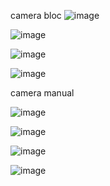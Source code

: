 camera bloc
![image](https://github.com/user-attachments/assets/a0825f1e-89e9-4467-86df-326f4ca2afaa)

![image](https://github.com/user-attachments/assets/6ced3f21-c402-4906-8948-76ba74282ac1)

![image](https://github.com/user-attachments/assets/dd9341a9-115d-4f3b-9fa1-450790fb0ed7)

![image](https://github.com/user-attachments/assets/fd176256-586b-48f7-8bf6-d3e2a990369f)

camera manual

![image](https://github.com/user-attachments/assets/3066fd61-dd97-42b6-bb4a-61a3eda57177)

![image](https://github.com/user-attachments/assets/790bb452-d832-4272-bc41-94f4f4ab8193)

![image](https://github.com/user-attachments/assets/3f48b85f-4915-428c-99db-cd0b1c21b5a8)

![image](https://github.com/user-attachments/assets/bd002aef-8588-48cf-b4f4-27a24312a613)




